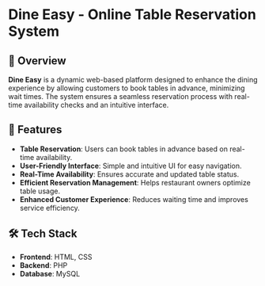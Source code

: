 # Dine Easy - Online Table Reservation System

## 📌 Overview
**Dine Easy** is a dynamic web-based platform designed to enhance the dining experience by allowing customers to book tables in advance, minimizing wait times. The system ensures a seamless reservation process with real-time availability checks and an intuitive interface.

## 🚀 Features
- **Table Reservation**: Users can book tables in advance based on real-time availability.
- **User-Friendly Interface**: Simple and intuitive UI for easy navigation.
- **Real-Time Availability**: Ensures accurate and updated table status.
- **Efficient Reservation Management**: Helps restaurant owners optimize table usage.
- **Enhanced Customer Experience**: Reduces waiting time and improves service efficiency.

## 🛠️ Tech Stack
- **Frontend**: HTML, CSS  
- **Backend**: PHP  
- **Database**: MySQL 
